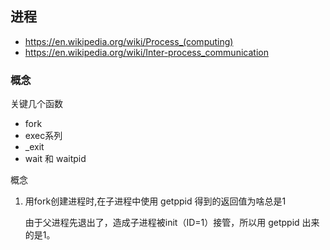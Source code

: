 ## 进程

- https://en.wikipedia.org/wiki/Process_(computing)
- https://en.wikipedia.org/wiki/Inter-process_communication

### 概念
关键几个函数
- fork
- exec系列
- _exit
- wait 和 waitpid

概念

1. 用fork创建进程时,在子进程中使用 getppid 得到的返回值为啥总是1
    
    由于父进程先退出了，造成子进程被init（ID=1）接管，所以用 getppid 出来的是1。


